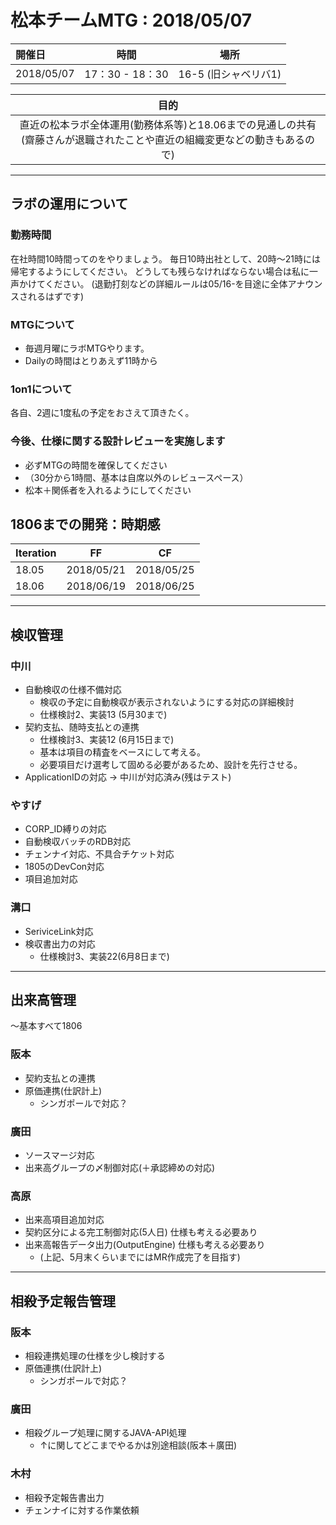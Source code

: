 # 松本チームMTG : 2018/05/07
| 開催日 | 時間 | 場所 |
|:-----------|:------------:|:------------:|
| 2018/05/07     | 17：30 - 18：30 | 16-5 (旧シャベリバ1) |

|目的|
|:----:|
| 直近の松本ラボ全体運用(勤務体系等)と18.06までの見通しの共有 <br> (齋藤さんが退職されたことや直近の組織変更などの動きもあるので)|

----
## ラボの運用について

### 勤務時間
  在社時間10時間ってのをやりましょう。
  毎日10時出社として、20時～21時には帰宅するようにしてください。
  どうしても残らなければならない場合は私に一声かけてください。
  (退勤打刻などの詳細ルールは05/16-を目途に全体アナウンスされるはずです)

### MTGについて
* 毎週月曜にラボMTGやります。
* Dailyの時間はとりあえず11時から

### 1on1について
  各自、2週に1度私の予定をおさえて頂きたく。

### 今後、仕様に関する設計レビューを実施します
* 必ずMTGの時間を確保してください
* （30分から1時間、基本は自席以外のレビュースペース）
* 松本＋関係者を入れるようにしてください

## 1806までの開発：時期感
| Iteration | FF | CF |
|:-----------|:------------:|:------------:|
| 18.05     | 2018/05/21 | 2018/05/25 |
| 18.06     | 2018/06/19 | 2018/06/25 |
----

## 検収管理

### 中川
- 自動検収の仕様不備対応
  - 検収の予定に自動検収が表示されないようにする対応の詳細検討
  - 仕様検討2、実装13 (5月30まで)
- 契約支払、随時支払との連携
  - 仕様検討3、実装12 (6月15日まで)
  - 基本は項目の精査をベースにして考える。
  - 必要項目だけ選考して固める必要があるため、設計を先行させる。
- ApplicationIDの対応
  → 中川が対応済み(残はテスト)

### やすげ
- CORP_ID縛りの対応
- 自動検収バッチのRDB対応
- チェンナイ対応、不具合チケット対応
- 1805のDevCon対応
- 項目追加対応


### 溝口
- SeriviceLink対応
- 検収書出力の対応
  - 仕様検討3、実装22(6月8日まで)

----
## 出来高管理
～基本すべて1806

### 阪本
- 契約支払との連携
- 原価連携(仕訳計上) 
  - シンガポールで対応？

### 廣田
* ソースマージ対応
* 出来高グループの〆制御対応(＋承認締めの対応)

### 高原
 - 出来高項目追加対応
 - 契約区分による完工制御対応(5人日) 仕様も考える必要あり
 - 出来高報告データ出力(OutputEngine) 仕様も考える必要あり
   - (上記、5月末くらいまでにはMR作成完了を目指す)

----

## 相殺予定報告管理
### 阪本
* 相殺連携処理の仕様を少し検討する
* 原価連携(仕訳計上) 
  - シンガポールで対応？

### 廣田
* 相殺グループ処理に関するJAVA-API処理
  - ↑に関してどこまでやるかは別途相談(阪本＋廣田)

### 木村
* 相殺予定報告書出力
* チェンナイに対する作業依頼
